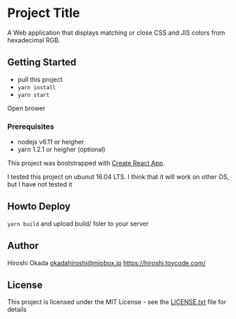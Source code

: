 # Project Title

A Web application that displays matching or close CSS and JIS colors from hexadecimal RGB.

## Getting Started

* pull this project
* `yarn install`
* `yarn start`

Open brower

### Prerequisites

* nodejs v6.11 or heigher
* yarn 1.2.1 or heigher (optional)

This project was bootstrapped with [Create React App](https://github.com/facebookincubator/create-react-app).

I tested this project on ubunut 16.04 LTS.
I think that it will work on other OS, but I have not tested it

## Howto Deploy

`yarn build` and upload build/ foler to your server

## Author

Hiroshi Okada <okadahiroshi@miobox.jp>
https://hiroshi.toycode.com/

## License

This project is licensed under the MIT License - see the [LICENSE.txt](LICENSE.txt) file for details

